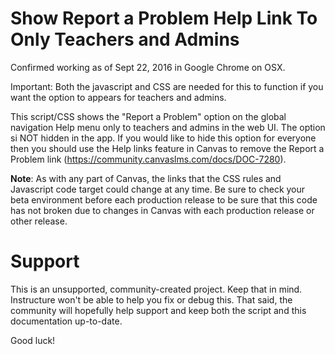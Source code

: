# Show Report a Problem Help Link To Only Teachers and Admins
Confirmed working as of Sept 22, 2016 in Google Chrome on OSX.

Important: Both the javascript and CSS are needed for this to function if you want the option to appears for teachers and admins.

This script/CSS shows the "Report a Problem" option on the global navigation Help menu only to teachers and admins in the web UI. The option si NOT hidden in the app. If you would like to hide this option for everyone then you should use the Help links feature in Canvas to remove the Report a Problem link (https://community.canvaslms.com/docs/DOC-7280).

**Note**: As with any part of Canvas, the links that the CSS rules and Javascript code target could change at any time. Be sure to check your beta environment before each production release to be sure that this code has not broken due to changes in Canvas with each production release or other release.

Support
======

This is an unsupported, community-created project. Keep that in mind.
Instructure won't be able to help you fix or debug this. That said, the
community will hopefully help support and keep both the script and this
documentation up-to-date.

Good luck!
